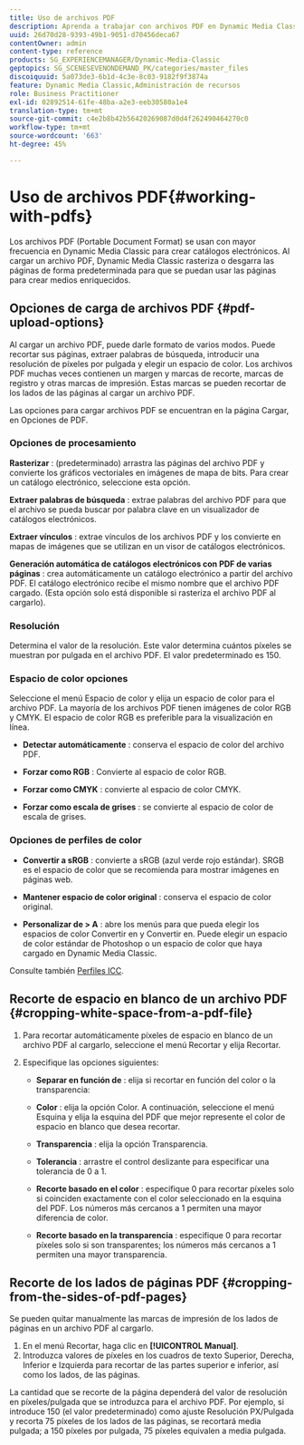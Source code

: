 ```yaml
---
title: Uso de archivos PDF
description: Aprenda a trabajar con archivos PDF en Dynamic Media Classic.
uuid: 26d70d28-9393-49b1-9051-d70456deca67
contentOwner: admin
content-type: reference
products: SG_EXPERIENCEMANAGER/Dynamic-Media-Classic
geptopics: SG_SCENESEVENONDEMAND_PK/categories/master_files
discoiquuid: 5a073de3-6b1d-4c3e-8c03-9182f9f3874a
feature: Dynamic Media Classic,Administración de recursos
role: Business Practitioner
exl-id: 02892514-61fe-48ba-a2e3-eeb30580a1e4
translation-type: tm+mt
source-git-commit: c4e2b8b42b56420269087d0d4f262490464270c0
workflow-type: tm+mt
source-wordcount: '663'
ht-degree: 45%

---
```


# Uso de archivos PDF{#working-with-pdfs}

Los archivos PDF (Portable Document Format) se usan con mayor frecuencia en Dynamic Media Classic para crear catálogos electrónicos. Al cargar un archivo PDF, Dynamic Media Classic rasteriza o desgarra las páginas de forma predeterminada para que se puedan usar las páginas para crear medios enriquecidos.

## Opciones de carga de archivos PDF {#pdf-upload-options}

Al cargar un archivo PDF, puede darle formato de varios modos. Puede recortar sus páginas, extraer palabras de búsqueda, introducir una resolución de píxeles por pulgada y elegir un espacio de color. Los archivos PDF muchas veces contienen un margen y marcas de recorte, marcas de registro y otras marcas de impresión. Estas marcas se pueden recortar de los lados de las páginas al cargar un archivo PDF.

Las opciones para cargar archivos PDF se encuentran en la página Cargar, en Opciones de PDF.

### Opciones de procesamiento

**Rasterizar** : (predeterminado) arrastra las páginas del archivo PDF y convierte los gráficos vectoriales en imágenes de mapa de bits. Para crear un catálogo electrónico, seleccione esta opción.

**Extraer palabras de búsqueda** : extrae palabras del archivo PDF para que el archivo se pueda buscar por palabra clave en un visualizador de catálogos electrónicos.

**Extraer vínculos** : extrae vínculos de los archivos PDF y los convierte en mapas de imágenes que se utilizan en un visor de catálogos electrónicos.

**Generación automática de catálogos electrónicos con PDF de varias páginas** : crea automáticamente un catálogo electrónico a partir del archivo PDF. El catálogo electrónico recibe el mismo nombre que el archivo PDF cargado. (Esta opción solo está disponible si rasteriza el archivo PDF al cargarlo).

### Resolución

Determina el valor de la resolución. Este valor determina cuántos píxeles se muestran por pulgada en el archivo PDF. El valor predeterminado es 150.

### Espacio de color opciones

Seleccione el menú Espacio de color y elija un espacio de color para el archivo PDF. La mayoría de los archivos PDF tienen imágenes de color RGB y CMYK. El espacio de color RGB es preferible para la visualización en línea.

* **Detectar automáticamente** : conserva el espacio de color del archivo PDF.

* **Forzar como RGB** : Convierte al espacio de color RGB.

* **Forzar como CMYK** : convierte al espacio de color CMYK.

* **Forzar como escala de grises** : se convierte al espacio de color de escala de grises.

### Opciones de perfiles de color

* **Convertir a sRGB** : convierte a sRGB (azul verde rojo estándar). SRGB es el espacio de color que se recomienda para mostrar imágenes en páginas web.

* **Mantener espacio de color original** : conserva el espacio de color original.

* **Personalizar de > A** : abre los menús para que pueda elegir los espacios de color Convertir en y Convertir en. Puede elegir un espacio de color estándar de Photoshop o un espacio de color que haya cargado en Dynamic Media Classic.

Consulte también [Perfiles ICC](/help/icc-profiles.md#icc_profiles).

## Recorte de espacio en blanco de un archivo PDF {#cropping-white-space-from-a-pdf-file}

1. Para recortar automáticamente píxeles de espacio en blanco de un archivo PDF al cargarlo, seleccione el menú Recortar y elija Recortar.
1. Especifique las opciones siguientes:

   * **Separar en función de** : elija si recortar en función del color o la transparencia:

   * **Color** : elija la opción Color. A continuación, seleccione el menú Esquina y elija la esquina del PDF que mejor represente el color de espacio en blanco que desea recortar.

   * **Transparencia** : elija la opción Transparencia.

   * **Tolerancia** : arrastre el control deslizante para especificar una tolerancia de 0 a 1.

   * **Recorte basado en el color** : especifique 0 para recortar píxeles solo si coinciden exactamente con el color seleccionado en la esquina del PDF. Los números más cercanos a 1 permiten una mayor diferencia de color.

   * **Recorte basado en la transparencia** : especifique 0 para recortar píxeles solo si son transparentes; los números más cercanos a 1 permiten una mayor transparencia.

## Recorte de los lados de páginas PDF {#cropping-from-the-sides-of-pdf-pages}

Se pueden quitar manualmente las marcas de impresión de los lados de páginas en un archivo PDF al cargarlo.

1. En el menú Recortar, haga clic en **[!UICONTROL Manual]**.
1. Introduzca valores de píxeles en los cuadros de texto Superior, Derecha, Inferior e Izquierda para recortar de las partes superior e inferior, así como los lados, de las páginas.

La cantidad que se recorte de la página dependerá del valor de resolución en píxeles/pulgada que se introduzca para el archivo PDF. Por ejemplo, si introduce 150 (el valor predeterminado) como ajuste Resolución PX/Pulgada y recorta 75 píxeles de los lados de las páginas, se recortará media pulgada; a 150 píxeles por pulgada, 75 píxeles equivalen a media pulgada.
